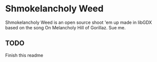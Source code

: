 # Shmokelancholy Weed
Shmokelancholy Weed is an open source shoot 'em up made in libGDX based on the song On Melancholy Hill of Gorillaz. Sue me.

## TODO
Finish this readme
